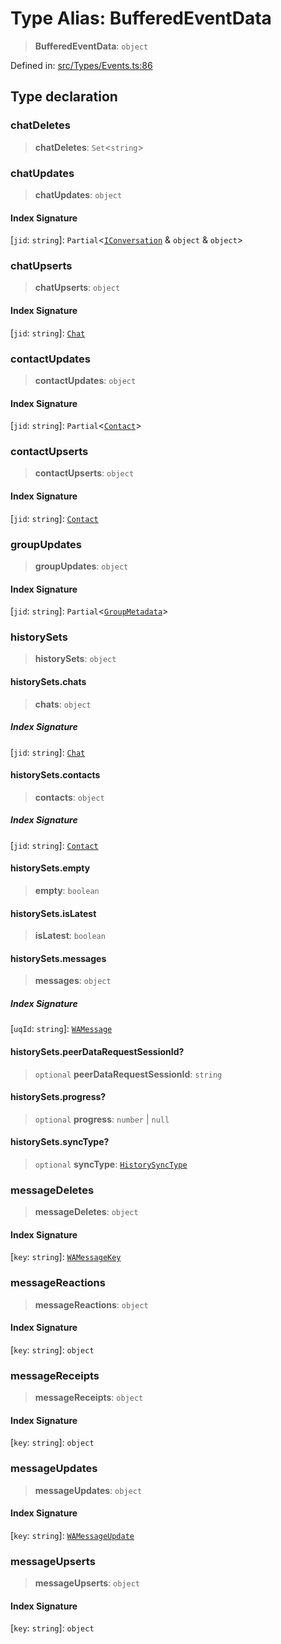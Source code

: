 # Type Alias: BufferedEventData

> **BufferedEventData**: `object`

Defined in: [src/Types/Events.ts:86](https://github.com/Fokusdotid/bail/blob/043003e0dc220c8f52aef36f90c7026f3a192427/src/Types/Events.ts#L86)

## Type declaration

### chatDeletes

> **chatDeletes**: `Set`\<`string`\>

### chatUpdates

> **chatUpdates**: `object`

#### Index Signature

\[`jid`: `string`\]: `Partial`\<[`IConversation`](../namespaces/proto/interfaces/IConversation.md) & `object` & `object`\>

### chatUpserts

> **chatUpserts**: `object`

#### Index Signature

\[`jid`: `string`\]: [`Chat`](Chat.md)

### contactUpdates

> **contactUpdates**: `object`

#### Index Signature

\[`jid`: `string`\]: `Partial`\<[`Contact`](../interfaces/Contact.md)\>

### contactUpserts

> **contactUpserts**: `object`

#### Index Signature

\[`jid`: `string`\]: [`Contact`](../interfaces/Contact.md)

### groupUpdates

> **groupUpdates**: `object`

#### Index Signature

\[`jid`: `string`\]: `Partial`\<[`GroupMetadata`](../interfaces/GroupMetadata.md)\>

### historySets

> **historySets**: `object`

#### historySets.chats

> **chats**: `object`

##### Index Signature

\[`jid`: `string`\]: [`Chat`](Chat.md)

#### historySets.contacts

> **contacts**: `object`

##### Index Signature

\[`jid`: `string`\]: [`Contact`](../interfaces/Contact.md)

#### historySets.empty

> **empty**: `boolean`

#### historySets.isLatest

> **isLatest**: `boolean`

#### historySets.messages

> **messages**: `object`

##### Index Signature

\[`uqId`: `string`\]: [`WAMessage`](WAMessage.md)

#### historySets.peerDataRequestSessionId?

> `optional` **peerDataRequestSessionId**: `string`

#### historySets.progress?

> `optional` **progress**: `number` \| `null`

#### historySets.syncType?

> `optional` **syncType**: [`HistorySyncType`](../namespaces/proto/namespaces/HistorySync/enumerations/HistorySyncType.md)

### messageDeletes

> **messageDeletes**: `object`

#### Index Signature

\[`key`: `string`\]: [`WAMessageKey`](WAMessageKey.md)

### messageReactions

> **messageReactions**: `object`

#### Index Signature

\[`key`: `string`\]: `object`

### messageReceipts

> **messageReceipts**: `object`

#### Index Signature

\[`key`: `string`\]: `object`

### messageUpdates

> **messageUpdates**: `object`

#### Index Signature

\[`key`: `string`\]: [`WAMessageUpdate`](WAMessageUpdate.md)

### messageUpserts

> **messageUpserts**: `object`

#### Index Signature

\[`key`: `string`\]: `object`
